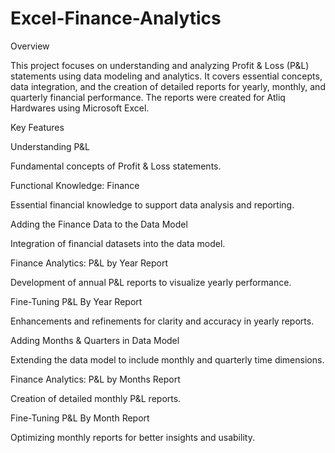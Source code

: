 # Excel-Finance-Analytics

Overview

This project focuses on understanding and analyzing Profit & Loss (P&L) statements using data modeling and analytics. It covers essential concepts, data integration, and the creation of detailed reports for yearly, monthly, and quarterly financial performance. The reports were created for Atliq Hardwares using Microsoft Excel.

Key Features

Understanding P&L

Fundamental concepts of Profit & Loss statements.

Functional Knowledge: Finance

Essential financial knowledge to support data analysis and reporting.

Adding the Finance Data to the Data Model

Integration of financial datasets into the data model.

Finance Analytics: P&L by Year Report

Development of annual P&L reports to visualize yearly performance.

Fine-Tuning P&L By Year Report

Enhancements and refinements for clarity and accuracy in yearly reports.

Adding Months & Quarters in Data Model

Extending the data model to include monthly and quarterly time dimensions.

Finance Analytics: P&L by Months Report

Creation of detailed monthly P&L reports.

Fine-Tuning P&L By Month Report

Optimizing monthly reports for better insights and usability.
